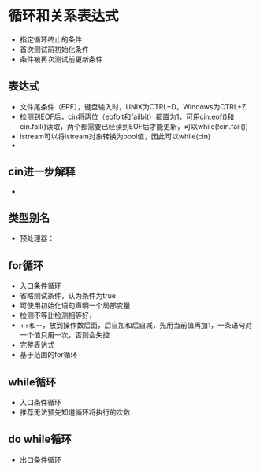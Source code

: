 
# 循环和关系表达式
- 指定循环终止的条件
- 首次测试前初始化条件
- 条件被再次测试前更新条件

## 表达式
- 文件尾条件（EPF），键盘输入时，UNIX为CTRL+D，Windows为CTRL+Z
- 检测到EOF后，cin将两位（eofbit和failbit）都置为1，可用cin.eof()和cin.fail()读取，两个都需要已经读到EOF后才能更新，可以while(!cin.fail())
- istream可以将istream对象转换为bool值，因此可以while(cin)
- 

## cin进一步解释
- 

## 类型别名
- 预处理器： 
## for循环
- 入口条件循环
- 省略测试条件，认为条件为true
- 可使用初始化语句声明一个局部变量
- 检测不等比检测相等好，
- ++和--，放到操作数后面，后自加和后自减，先用当前值再加1，一条语句对一个值只用一次，否则会失控
- 完整表达式
- 基于范围的for循环

## while循环
- 入口条件循环
- 推荐无法预先知道循环将执行的次数

## do while循环
- 出口条件循环
